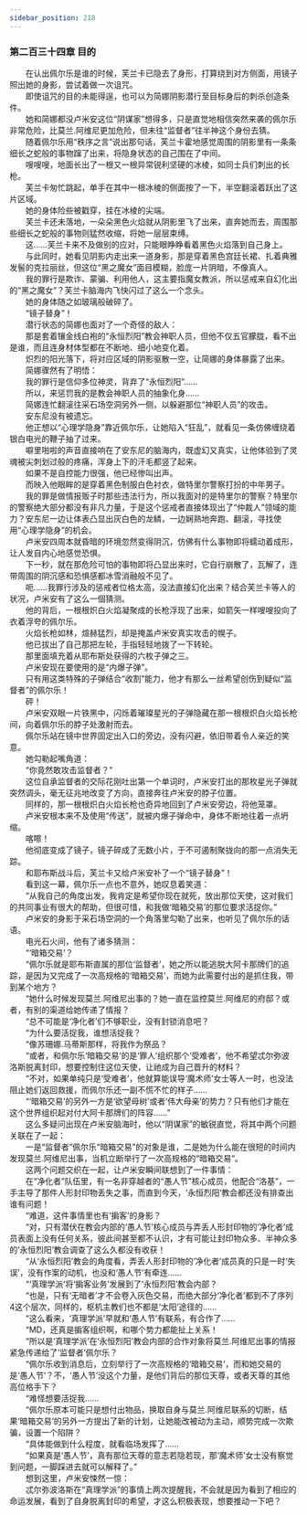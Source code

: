 ```yaml
---
sidebar_position: 218
---
```

### 第二百三十四章 目的  


　　在认出佩尔乐是谁的时候，芙兰卡已隐去了身形，打算绕到对方侧面，用镜子照出她的身影，尝试着做一次诅咒。  
　　即使诅咒的目的未能得逞，也可以为简娜阴影潜行至目标身后的刺杀创造条件。  
　　她和简娜都没卢米安这位“阴谋家”想得多，只是直觉地相信突然来袭的佩尔乐非常危险，比莫兰.阿维尼更加危险，但未往“监督者”往半神这个身份去猜。  
　　随着佩尔乐用“秩序之言”说出那句话，芙兰卡霍地感觉周围的阴影里有一条条细长之蛇般的事物蹿了出来，将隐身状态的自己围在了中间。  
　　嗖嗖嗖，地面长出了一根又一根异常锐利坚硬的冰棱，如同士兵们刺出的长枪。  
　　芙兰卡匆忙跳起，单手在其中一根冰棱的侧面按了一下，半空翻滚着跃出了这片区域。  
　　她的身体险些被戳穿，挂在冰棱的尖端。  
　　芙兰卡还未落地，一朵朵黑色火焰就从阴影里飞了出来，直奔她而去，周围那些细长之蛇般的事物则猛然收缩，将她一层层束缚。  
　　这……芙兰卡来不及做别的应对，只能眼睁睁看着黑色火焰落到自己身上。  
　　与此同时，她看见阴影内走出来一道身影，那是穿着黑色宫廷长裙、扎着典雅发髻的克拉丽丝，但这位“黑之魔女”面目模糊，脸庞一片阴暗，不像真人。  
　　我的罪行是欺诈、蒙骗、利用他人，这主要指魔女教派，所以惩戒来自幻化出的“黑之魔女”？芙兰卡脑海内飞快闪过了这么一个念头。  
　　她的身体随之如玻璃般破碎了。  
　　“镜子替身”！  
　　潜行状态的简娜也面对了一个奇怪的敌人：  
　　那是套着镶金线白袍的“永恒烈阳”教会神职人员，但他不仅五官朦胧，看不出是谁，而且连身材体型都在不断地、细小地变化着。  
　　炽烈的阳光落下，将对应区域的阴影驱散一空，让简娜的身体暴露了出来。  
　　简娜骤然有了明悟：  
　　我的罪行是信仰多位神灵，背弃了“永恒烈阳”……  
　　所以，来惩罚我的是教会神职人员的抽象化身……  
　　简娜连忙翻滚往采石场空洞另外一侧，以躲避那位“神职人员”的攻击。  
　　安东尼没有被遗忘。  
　　他正想以“心理学隐身”靠近佩尔乐，让她陷入“狂乱”，就看见一条仿佛缠绕着银白电光的鞭子抽了过来。  
　　噼里啪啦的声音直接响在了安东尼的脑海内，既虚幻又真实，让他体验到了灵魂被尖刺划过般的疼痛，浑身上下的汗毛都竖了起来。  
　　如果不是自控能力很强，他已经惨叫出声。  
　　而映入他眼眸的是穿着黑色制服白色衬衣，做特里尔警察打扮的中年男子。  
　　我的罪是做情报贩子时那些违法行为，所以我面对的是特里尔的警察？特里尔的警察绝大部分都没有非凡力量，于是这个惩戒者直接体现出了“仲裁人”领域的能力？安东尼一边让体表凸显出灰白色的龙鳞，一边娴熟地奔跑、翻滚，寻找使用“心理学隐身”的机会。  
　　卢米安四周本就昏暗的环境忽然变得阴沉，仿佛有什么事物即将蠕动着成形，让人发自内心地感觉恐惧。  
　　下一秒，就在那危险可怕的事物即将凸显出来时，它自行崩散了，瓦解了，连带周围的阴沉感和恐惧感都冰雪消融般不见了。  
　　呃……我罪行涉及的惩戒者位格太高，没法直接幻化出来？结合芙兰卡等人的状况，卢米安有了这么一個猜测。  
　　他的背后，一根根炽白火焰凝聚成的长枪浮现了出来，如箭矢一样嗖嗖投向了衣着浮夸的佩尔乐。  
　　火焰长枪如林，煊赫猛烈，却是掩盖卢米安真实攻击的幌子。  
　　他已拔出了自己那把左轮，手指轻轻地拨了一下转轮。  
　　那里面填充着从耶布斯处获得的六枚子弹之三。  
　　卢米安现在要使用的是“内爆子弹”。  
　　只有用这类特殊的子弹结合“收割”能力，他才有那么一丝希望创伤到疑似“监督者”的佩尔乐！  
　　砰！  
　　卢米安双眼一片铁黑中，闪烁着璀璨星光的子弹隐藏在那一根根炽白火焰长枪间，向着佩尔乐的脖子处激射而去。  
　　佩尔乐站在镜中世界固定出入口的旁边，没有闪避，依旧带着令人亲近的笑意。  
　　她勾勒起嘴角道：  
　　“你竟然敢攻击监督者？”  
　　这位自承监督者的交际花刚吐出第一个单词时，卢米安打出的那枚星光子弹就突然调头，毫无征兆地改变了方向，直接奔往卢米安的脖子位置。  
　　同样的，那一根根炽白火焰长枪也奇异地回到了卢米安旁边，将他笼罩。  
　　卢米安根本来不及使用“传送”，就被内爆子弹命中，身体不断地往着一点坍缩。  
　　喀嚓！  
　　他彻底变成了镜子，镜子碎成了无数小片，于不可遏制聚拢向的那一点消失无踪。  
　　和耶布斯战斗后，芙兰卡又给卢米安补了一个“镜子替身”！  
　　看到这一幕，佩尔乐一点也不意外，她叹息着笑道：  
　　“从我自己的角度出发，我肯定是希望你现在就死，放出那位天使，这对我们的共同事业有很大的帮助，但很可惜，和我做‘暗箱交易’的那位要求活捉你。”  
　　卢米安的身影于采石场空洞的一个角落里勾勒了出来，也听见了佩尔乐的话语。  
　　电光石火间，他有了诸多猜测：  
　　“‘暗箱交易’？  
　　“佩尔乐就是耶布斯直属的那位‘监督者’，她之所以能逃脱大阿卡那牌们的追踪，是因为又完成了一次高规格的‘暗箱交易’，而她为此需要付出的是抓住我，带到某个地方？  
　　“她什么时候发现莫兰.阿维尼出事的？她一直在监控莫兰.阿维尼的府邸？或者，有别的渠道给她传递了情报？  
　　“总不可能是‘净化者’们不够职业，没有封锁消息吧？  
　　“为什么要活捉我，谁想活捉我？  
　　“像苏珊娜.马蒂斯那样，将我作为祭品？  
　　“或者，和佩尔乐‘暗箱交易’的是‘罪人’组织那个‘受难者’，他不希望忒尔弥波洛斯脱离封印，想要控制住这位天使，让祂成为自己晋升的材料？  
　　“不对，如果单纯只是‘受难者’，他就算能误导‘魔术师’女士等人一时，也没法阻止她们返回救援，而佩尔乐还一副不慌不忙的样子……  
　　“‘暗箱交易’的另外一方是‘欲望母树’或者‘伟大母亲’的势力？只有他们才能在这个世界组织起对付大阿卡那牌们的阵容……”  
　　这么多疑问出现在卢米安脑海时，他以“阴谋家”的敏锐直觉，将其中两个问题关联在了一起：  
　　一是“监督者”佩尔乐“暗箱交易”的对象是谁，二是她为什么能在很短的时间内发现莫兰.阿维尼出事，当机立断举行了一次高规格的“暗箱交易“。  
　　这两个问题交织在一起，让卢米安瞬间联想到了一件事情：  
　　在“净化者”队伍里，有一名非穿越者的“愚人节”核心成员，他配合“洛基”，一手主导了那件人形封印物丢失之事，而直到今天，‘永恒烈阳’教会都还没有排查出谁有问题！  
　　“难道，这件事情里也有‘掮客’的身影？  
　　“对，只有潜伏在教会内部的‘愚人节’核心成员与弄丢人形封印物的‘净化者’成员表面上没有任何关系，彼此间甚至都不认识，才有可能让封印物众多、半神众多的‘永恒烈阳’教会调查了这么久都没有收获！  
　　“从‘永恒烈阳’教会的角度看，弄丢人形封印物的‘净化者’成员真的只是一时‘失误’，没有作案的动机，也没和‘愚人节’有牵连……  
　　“‘真理学派’将‘掮客业务’发展到了‘永恒烈阳’教会内部？  
　　“也是，只有‘无暗者’才不会卷入灰色交易，而绝大部分‘净化者’都到不了序列4这个层次，同样的，枢机主教们也不都是‘太阳’途径的……  
　　“这么看来，‘真理学派’早就和‘愚人节’有联系，有合作了……  
　　“MD，还真是掮客组织啊，和哪个势力都能扯上关系！  
　　“所以是‘真理学派’在‘永恒烈阳’教会内部的合作对象将莫兰.阿维尼出事的情报紧急传递给了‘监督者’佩尔乐？  
　　“佩尔乐收到消息后，立刻举行了一次高规格的‘暗箱交易’，而和她交易的是‘愚人节’？不，‘愚人节’没这个力量，是他们背后的那位天尊，或者天尊的其他高位格手下？  
　　“难怪想要活捉我……  
　　“佩尔乐原本可能只是想付出物品，换取自身与莫兰.阿维尼联系的切断，结果‘暗箱交易’的另外一方提出了新的计划，让她能改被动为主动，顺势完成一次欺骗，设置一个陷阱？  
　　“具体能做到什么程度，就看临场发挥了……  
　　“如果真是‘愚人节’，真有那位天尊的意志若隐若现，那‘魔术师’女士没有察觉到问题，一脚踩进去就可以解释了。”  
　　想到这里，卢米安悚然一惊：  
　　忒尔弥波洛斯在“真理学派”的事情上两次提醒我，不会就是因为看到了相应的命运发展，看到了自身脱离封印的希望，才这么积极表现，想要推动一下吧？  
